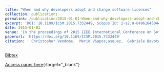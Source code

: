 ```yaml
---
title: "When and why developers adopt and change software licenses"
collection: publications
permalink: /publication/2015-01-01-When-and-why-developers-adopt-and-change-software-licenses
excerpt: 'DOI: 10.1109/ICSM.2015.7332449, Scopus ID: 2-s2.0-84961645044, Cited by: 13'
date: 2015-01-01
venue: 'In the proceedings of 2015 IEEE International Conference on Software Maintenance and Evolution, ICSME 2015, Bremen, Germany, September 29 - October 1, 2015'
paperurl: 'https://doi.org/10.1109/ICSM.2015.7332449'
citation: ' Christopher Vendome,  Mario V&apos;asquez,  Gabriele Bavota,  Massimiliano Di,  Daniel Germ&apos;an,  Denys Poshyvanyk, &quot;When and why developers adopt and change software licenses.&quot; In the proceedings of 2015 IEEE International Conference on Software Maintenance and Evolution, ICSME 2015, Bremen, Germany, September 29 - October 1, 2015, 2015.'
---
```

[Bibtex](https://dblp.org/rec/bib/conf/icsm/VendomeVBPGP15)

[Access paper here](https://doi.org/10.1109/ICSM.2015.7332449){:target="_blank"}
